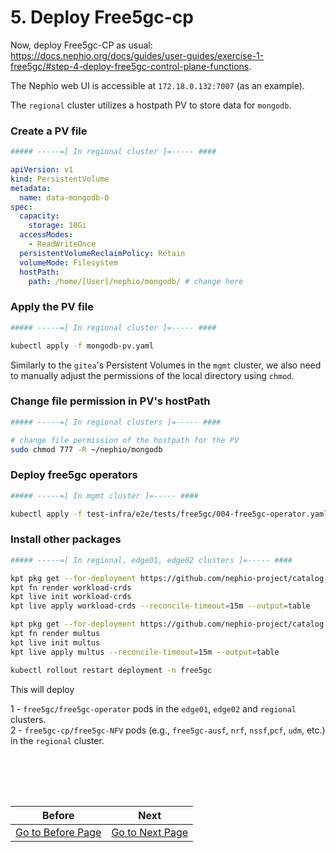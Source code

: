 # 5. Deploy Free5gc-cp

Now, deploy Free5gc-CP as usual: https://docs.nephio.org/docs/guides/user-guides/exercise-1-free5gc/#step-4-deploy-free5gc-control-plane-functions. 

The Nephio web UI is accessible at `172.18.0.132:7007` (as an example).

The `regional` cluster utilizes a hostpath PV to store data for `mongodb`.

### Create a PV file

```yaml
##### -----=[ In regional cluster ]=----- ####

apiVersion: v1
kind: PersistentVolume
metadata:
  name: data-mongodb-0
spec:
  capacity:
    storage: 10Gi
  accessModes:
    - ReadWriteOnce
  persistentVolumeReclaimPolicy: Retain
  volumeMode: Filesystem
  hostPath:
    path: /home/[User]/nephio/mongodb/ # change here
```

### Apply the PV file

```bash
##### -----=[ In regional cluster ]=----- ####

kubectl apply -f mongodb-pv.yaml
```

Similarly to the `gitea`'s Persistent Volumes in the `mgmt` cluster, we also need to manually adjust the permissions of the local directory using `chmod`.

### Change file permission in PV's hostPath

```bash
##### -----=[ In regional clusters ]=----- ####

# change file permission of the hostpath for the PV
sudo chmod 777 -R ~/nephio/mongodb
 ```

### Deploy free5gc operators

```bash
##### -----=[ In mgmt cluster ]=----- ####

kubectl apply -f test-infra/e2e/tests/free5gc/004-free5gc-operator.yaml
```

### Install other packages

```bash
##### -----=[ In regional, edge01, edge02 clusters ]=----- ####

kpt pkg get --for-deployment https://github.com/nephio-project/catalog.git/nephio/core/workload-crds@main
kpt fn render workload-crds
kpt live init workload-crds
kpt live apply workload-crds --reconcile-timeout=15m --output=table

kpt pkg get --for-deployment https://github.com/nephio-project/catalog.git/infra/capi/multus@main
kpt fn render multus
kpt live init multus
kpt live apply multus --reconcile-timeout=15m --output=table

kubectl rollout restart deployment -n free5gc
```

This will deploy

1 -  `free5gc/free5gc-operator` pods in the `edge01`, `edge02` and `regional` clusters. \
2 -  `free5gc-cp/free5gc-NFV` pods (e.g., `free5gc-ausf`, `nrf`, `nssf`,`pcf`, `udm`, etc.) in the `regional` cluster.

<br></br>
---
|Before|Next|
|--|--|
|[ Go to Before Page](4_configure_network_topology.md) | [ Go to Next Page ](6_deploy_upf_amf_smf.md)|

